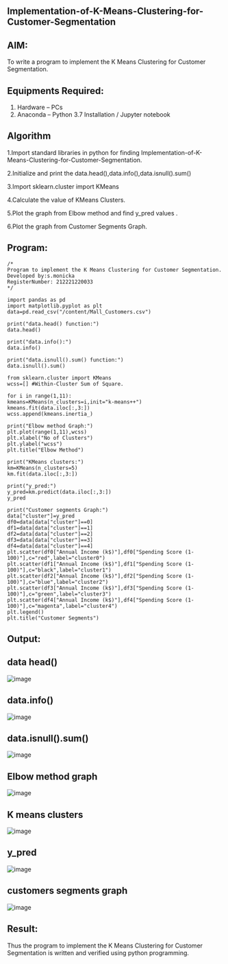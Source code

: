 ## Implementation-of-K-Means-Clustering-for-Customer-Segmentation

## AIM:
To write a program to implement the K Means Clustering for Customer Segmentation.

## Equipments Required:
1. Hardware – PCs
2. Anaconda – Python 3.7 Installation / Jupyter notebook

## Algorithm
1.Import standard libraries in python for finding Implementation-of-K-Means-Clustering-for-Customer-Segmentation.

2.Initialize and print the data.head(),data.info(),data.isnull().sum()

3.Import sklearn.cluster import KMeans

4.Calculate the value of KMeans Clusters.

5.Plot the graph from Elbow method and find y_pred values .

6.Plot the graph from Customer Segments Graph.

## Program:
```
/*
Program to implement the K Means Clustering for Customer Segmentation.
Developed by:s.monicka 
RegisterNumber: 212221220033 
*/
```
```
import pandas as pd
import matplotlib.pyplot as plt
data=pd.read_csv("/content/Mall_Customers.csv")

print("data.head() function:")
data.head()

print("data.info():")
data.info()

print("data.isnull().sum() function:")
data.isnull().sum()

from sklearn.cluster import KMeans
wcss=[] #Within-Cluster Sum of Square.

for i in range(1,11):
kmeans=KMeans(n_clusters=i,init="k-means++")
kmeans.fit(data.iloc[:,3:])
wcss.append(kmeans.inertia_)
         
print("Elbow method Graph:")
plt.plot(range(1,11),wcss)
plt.xlabel("No of Clusters")
plt.ylabel("wcss")
plt.title("Elbow Method")

print("KMeans clusters:")
km=KMeans(n_clusters=5)
km.fit(data.iloc[:,3:])

print("y_pred:")
y_pred=km.predict(data.iloc[:,3:])
y_pred

print("Customer segments Graph:")
data["cluster"]=y_pred
df0=data[data["cluster"]==0]
df1=data[data["cluster"]==1]
df2=data[data["cluster"]==2]
df3=data[data["cluster"]==3]
df4=data[data["cluster"]==4]
plt.scatter(df0["Annual Income (k$)"],df0["Spending Score (1-100)"],c="red",label="cluster0")
plt.scatter(df1["Annual Income (k$)"],df1["Spending Score (1-100)"],c="black",label="cluster1")
plt.scatter(df2["Annual Income (k$)"],df2["Spending Score (1-100)"],c="blue",label="cluster2")
plt.scatter(df3["Annual Income (k$)"],df3["Spending Score (1-100)"],c="green",label="cluster3")
plt.scatter(df4["Annual Income (k$)"],df4["Spending Score (1-100)"],c="magenta",label="cluster4")
plt.legend()
plt.title("Customer Segments")
```
## Output:
## data head()
![image](https://github.com/Monicka19/Implementation-of-K-Means-Clustering-for-Customer-Segmentation/assets/143497806/51973e40-8d03-4994-bdc3-4b223d2959e2)
## data.info()
![image](https://github.com/Monicka19/Implementation-of-K-Means-Clustering-for-Customer-Segmentation/assets/143497806/e62967b7-6de6-4626-8b7f-57bfe5438189)
## data.isnull().sum()
![image](https://github.com/Monicka19/Implementation-of-K-Means-Clustering-for-Customer-Segmentation/assets/143497806/8c49d9ce-6697-42da-9cc1-8675f9cb3ca5)
## Elbow method graph
![image](https://github.com/Monicka19/Implementation-of-K-Means-Clustering-for-Customer-Segmentation/assets/143497806/95d35a19-7d79-4d1e-a480-d4d3f8198ef0)
## K means clusters
![image](https://github.com/Monicka19/Implementation-of-K-Means-Clustering-for-Customer-Segmentation/assets/143497806/07fb12ba-abbc-4991-9114-2d2dd91f716f)
## y_pred
![image](https://github.com/Monicka19/Implementation-of-K-Means-Clustering-for-Customer-Segmentation/assets/143497806/87bf8af6-3b35-4ffa-bd21-fc4053e4556c)
## customers segments graph
![image](https://github.com/Monicka19/Implementation-of-K-Means-Clustering-for-Customer-Segmentation/assets/143497806/cbe4f475-9570-4ef9-bc44-1e23d43d07ce)

## Result:
Thus the program to implement the K Means Clustering for Customer Segmentation is written and verified using python programming.
